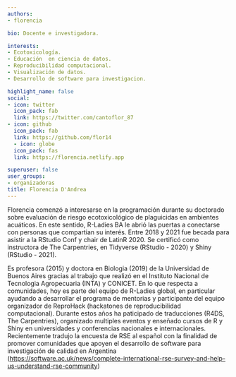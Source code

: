 ```yaml
---
authors:
- florencia

bio: Docente e investigadora. 

interests:
- Ecotoxicología. 
- Educación  en ciencia de datos. 
- Reproducibilidad computacional. 
- Visualización de datos. 
- Desarrollo de software para investigacion.  

highlight_name: false
social:
- icon: twitter
  icon_pack: fab
  link: https://twitter.com/cantoflor_87
- icon: github
  icon_pack: fab
  link: https://github.com/flor14
  - icon: globe
  icon_pack: fas
  link: https://florencia.netlify.app

superuser: false
user_groups: 
- organizadoras
title: Florencia D'Andrea
---
```


Florencia comenzó a interesarse en la programación durante su doctorado sobre evaluación de riesgo ecotoxicológico de plaguicidas en ambientes acuáticos. En este sentido, R-Ladies BA le abrió las puertas a conectarse con personas que compartian su interés.  Entre 2018 y 2021 fue becada para asistir a la RStudio Conf y chair de LatinR 2020. Se certificó como instructora de The Carpentries, en Tidyverse (RStudio - 2020) y Shiny (RStudio - 2021).

Es profesora (2015) y doctora en Biologia (2019) de la Universidad de Buenos Aires gracias al trabajo que realizó en el Instituto Nacional de Tecnologia Agropecuaria (INTA) y CONICET. En lo que respecta a comunidades, hoy es parte del equipo de R-Ladies global, en particular ayudando a desarrollar el programa de mentorias y participante del equipo organizador de ReproHack (hackatones de reproducibilidad computacional). Durante estos años ha paticipado de traducciones (R4DS, The Carpentries), organizado multiples eventos y enseñado cursos de R y Shiny en universidades y conferencias nacionales e internacionales. Recientemente tradujo la encuesta de RSE al español con la finalidad de promover comunidades que apoyen el desarrollo de software para investigación de calidad en Argentina (https://software.ac.uk/news/complete-international-rse-survey-and-help-us-understand-rse-community)


